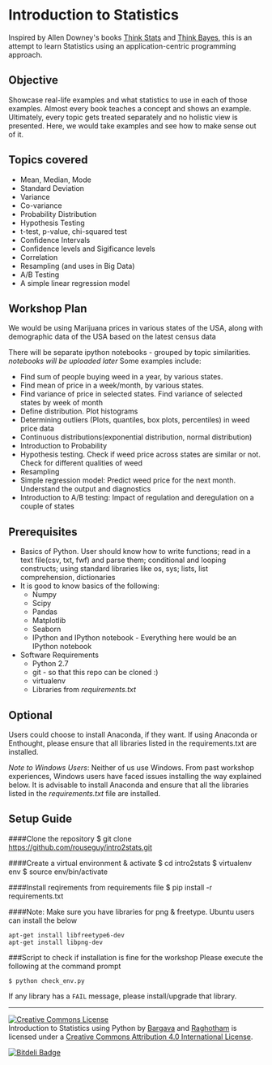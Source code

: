 # Introduction to Statistics

Inspired by Allen Downey's books [Think Stats](http://greenteapress.com/thinkstats/) and [Think Bayes](http://greenteapress.com/thinkbayes/), this is an attempt to learn Statistics using an application-centric programming approach. 

## Objective
Showcase real-life examples and what statistics to use in each of those examples. Almost every book teaches a concept and shows an example. Ultimately, every topic gets treated separately and no holistic view is presented. Here, we would take examples and see how to make sense out of it. 

## Topics covered

* Mean, Median, Mode
* Standard Deviation
* Variance
* Co-variance
* Probability Distribution
* Hypothesis Testing
* t-test, p-value, chi-squared test
* Confidence Intervals
* Confidence levels and Sigificance levels
* Correlation
* Resampling (and uses in Big Data)
* A/B Testing
* A simple linear regression model

## Workshop Plan
We would be using Marijuana prices in various states of the USA, along with demographic data of the USA based on the latest census data

There will be separate ipython notebooks - grouped by topic similarities. *notebooks will be uploaded later*
Some examples include:
* Find sum of people buying weed in a year, by various states.
* Find mean of price in a week/month, by various states.
* Find variance of price in selected states. Find variance of selected states by week of month
* Define distribution. Plot histograms
* Determining outliers (Plots, quantiles, box plots, percentiles) in weed price data
* Continuous distributions(exponential distribution, normal distribution)
* Introduction to Probability
* Hypothesis testing. Check if weed price across states are similar or not. Check for different qualities of weed
* Resampling
* Simple regression model: Predict weed price for the next month. Understand the output and diagnostics
* Introduction to A/B testing: Impact of regulation and deregulation on a couple of states 


## Prerequisites
* Basics of Python. User should know how to write functions; read in a text file(csv, txt, fwf) and parse them; conditional and looping constructs; using standard libraries like os, sys; lists, list comprehension, dictionaries
* It is good to know basics of the following:
    * Numpy
    * Scipy
    * Pandas
    * Matplotlib
    * Seaborn
    * IPython and IPython notebook - Everything here would be an IPython notebook
* Software Requirements
    * Python 2.7
    * git - so that this repo can be cloned :)  
    * virtualenv
    * Libraries from *requirements.txt*

## Optional
Users could choose to install Anaconda, if they want. If using Anaconda or Enthought, please ensure that all libraries listed in the requirements.txt are installed. 

*Note to Windows Users*: Neither of us use Windows. From past workshop experiences, Windows users have faced issues installing the way explained below. It is advisable to install Anaconda and ensure that all the libraries listed in the *requirements.txt* file are installed.  

## Setup Guide

####Clone the repository
    $ git clone https://github.com/rouseguy/intro2stats.git

####Create a virtual environment & activate
    $ cd intro2stats
    $ virtualenv env
    $ source env/bin/activate

####Install reqirements from requirements file
    $ pip install -r requirements.txt

####Note: Make sure you have libraries for png & freetype.
Ubuntu users can install the below

    apt-get install libfreetype6-dev
    apt-get install libpng-dev

###Script to check if installation is fine for the workshop
Please execute the following at the command prompt

    $ python check_env.py

If any library has a `FAIL` message, please install/upgrade that library.

---

<a rel="license" href="http://creativecommons.org/licenses/by/4.0/"><img alt="Creative Commons License" style="border-width:0" src="https://i.creativecommons.org/l/by/4.0/88x31.png" /></a><br /><span xmlns:dct="http://purl.org/dc/terms/" property="dct:title">Introduction to Statistics using Python</span> by <a xmlns:cc="http://creativecommons.org/ns#" href="https://twitter.com/bargava/" property="cc:attributionName" rel="cc:attributionURL">Bargava</a> and <a xmlns:cc="http://creativecommons.org/ns#" href="https://twitter.com/raghothams/" property="cc:attributionName" rel="cc:attributionURL">Raghotham</a> is licensed under a <a rel="license" href="http://creativecommons.org/licenses/by/4.0/">Creative Commons Attribution 4.0 International License</a>.


[![Bitdeli Badge](https://d2weczhvl823v0.cloudfront.net/rouseguy/intro2stats/trend.png)](https://bitdeli.com/free "Bitdeli Badge")

